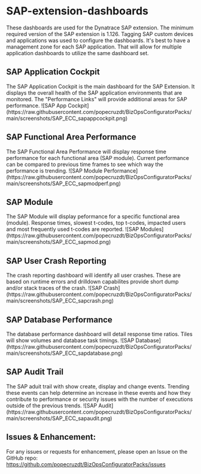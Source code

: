 # SAP-extension-dashboards

These dashboards are used for the Dynatrace SAP extension. The minimum required version of the SAP extension is 1.126. Tagging SAP custom devices and applications was used to configure the dashboards. It's best to have a management zone for each SAP application. That will allow for multiple application dashboards to utilize the same dashboard set.

<h2>SAP Application Cockpit</h2>
The SAP Application Cockpit is the main dashboard for the SAP Extension. It displays the overall health of the SAP application environments that are monitored. The "Performance Links" will provide additional areas for SAP performance.
![SAP App Cockpit](https://raw.githubusercontent.com/popecruzdt/BizOpsConfiguratorPacks/main/screenshots/SAP_ECC_sapappcockpit.png)

<h2>SAP Functional Area Performance</h2>
The SAP Functional Area Performance will display response time performance for each functional area (SAP module). Current performance can be compared to previous time frames to see which way the performance is trending.
![SAP Module Performance](https://raw.githubusercontent.com/popecruzdt/BizOpsConfiguratorPacks/main/screenshots/SAP_ECC_sapmodperf.png)

<h2>SAP Module</h2>
The SAP Module will display peformance for a specific functional area (module). Response times, slowest t-codes, top t-codes, impacted users and most frequently used t-codes are reported.
![SAP Modules](https://raw.githubusercontent.com/popecruzdt/BizOpsConfiguratorPacks/main/screenshots/SAP_ECC_sapmod.png)

<h2>SAP User Crash Reporting</h2>
The crash reporting dashboard will identify all user crashes. These are based on runtime errors and drilldown capabilites provide short dump and/or stack traces of the crash.
![SAP Crash](https://raw.githubusercontent.com/popecruzdt/BizOpsConfiguratorPacks/main/screenshots/SAP_ECC_sapcrash.png)

<h2>SAP Database Performance</h2>
The database performance dashboard will detail response time ratios. Tiles will show volumes and database task timings.
![SAP Database](https://raw.githubusercontent.com/popecruzdt/BizOpsConfiguratorPacks/main/screenshots/SAP_ECC_sapdatabase.png)

<h2>SAP Audit Trail</h2>
The SAP aduit trail with show create, display and change events. Trending these events can help determine an increase in these events and how they contribute to performance or security issues with the number of executions outside of the previous trends.
![SAP Audit](https://raw.githubusercontent.com/popecruzdt/BizOpsConfiguratorPacks/main/screenshots/SAP_ECC_sapaudit.png)

## Issues & Enhancement:
For any issues or requests for enhancement, please open an Issue on the GitHub repo: https://github.com/popecruzdt/BizOpsConfiguratorPacks/issues
